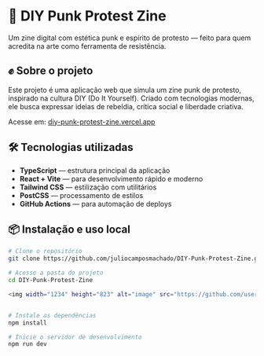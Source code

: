 # 🧷 DIY Punk Protest Zine

Um zine digital com estética punk e espírito de protesto — feito para quem acredita na arte como ferramenta de resistência.

## ✊ Sobre o projeto

Este projeto é uma aplicação web que simula um zine punk de protesto, inspirado na cultura DIY (Do It Yourself). Criado com tecnologias modernas, ele busca expressar ideias de rebeldia, crítica social e liberdade criativa.

Acesse em: [diy-punk-protest-zine.vercel.app](https://diy-punk-protest-zine.vercel.app)

## 🛠️ Tecnologias utilizadas

- **TypeScript** — estrutura principal da aplicação
- **React + Vite** — para desenvolvimento rápido e moderno
- **Tailwind CSS** — estilização com utilitários
- **PostCSS** — processamento de estilos
- **GitHub Actions** — para automação de deploys

## 📦 Instalação e uso local

```bash
# Clone o repositório
git clone https://github.com/juliocamposmachado/DIY-Punk-Protest-Zine.git

# Acesse a pasta do projeto
cd DIY-Punk-Protest-Zine

<img width="1234" height="823" alt="image" src="https://github.com/user-attachments/assets/c460c34c-41c9-4e70-a083-9bd518151fdc" />


# Instale as dependências
npm install

# Inicie o servidor de desenvolvimento
npm run dev
